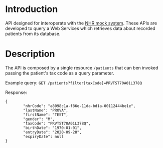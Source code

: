 # Introduction

API designed for interoperate with the [NHR mock system](https://github.com/Morail/introsde_project_ws_nhr). These APIs are developed to query a Web Services which retrieves data about recorded patients from its database.

# Description

The API is composed by a single resource `/patients` that can ben invoked passing the patient's tax code as a query parameter.

Example query:
 `GET /patients?filter[taxCode]=PRVTST70A01L378Q`

Response:

    {
            "nhrCode": "a8098c1a-f86e-11da-bd1a-00112444be1e",
            "lastName": "PROVA",
            "firstName": "TEST",
            "gender": "M",
            "taxCode": "PRVTST70A01L378Q",
            "birthDate": "1970-01-01",
            "entryDate": "2020-09-28",
            "expiryDate": null
    }
